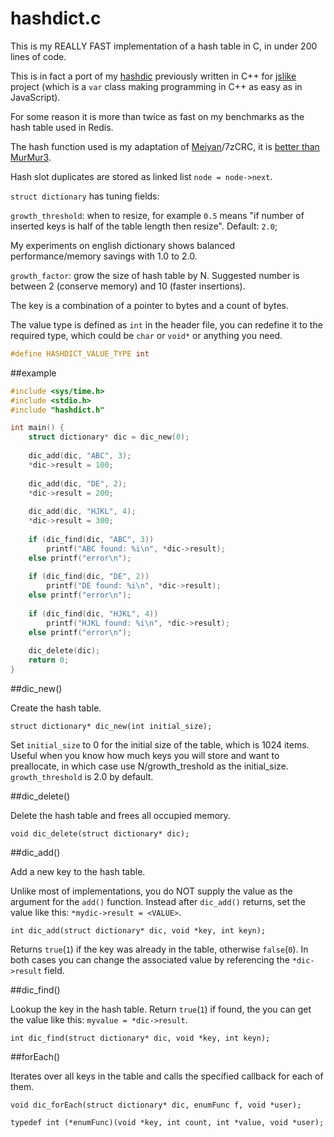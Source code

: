 # hashdict.c

This is my REALLY FAST implementation of a hash table in C, in under 200 lines of code.

This is in fact a port of my [hashdic][cppversion] previously written in C++ for [jslike][jslike] project (which is a `var` class making programming in C++ as easy as in JavaScript).

[cppversion]: https://github.com/exebook/hashdic
[jslike]: https://github.com/exebook/jslike

For some reason it is more than twice as fast on my benchmarks as the hash table used in Redis.

The hash function used is my adaptation of [Meiyan][cmp2]/7zCRC, it is [better than MurMur3][cmp1].

[cmp1]: https://www.strchr.com/hash_functions
[cmp2]: http://www.sanmayce.com/Fastest_Hash/

Hash slot duplicates are stored as linked list `node = node->next`.


`struct dictionary` has tuning fields:

`growth_threshold`: when to resize, for example `0.5` means "if number of inserted keys is half of the table length then resize". Default: `2.0`;
	
My experiments on english dictionary shows balanced performance/memory savings with 1.0 to 2.0.

`growth_factor`: grow the size of hash table by N. Suggested number is between 2 (conserve memory) and 10 (faster insertions).

The key is a combination of a pointer to bytes and a count of bytes.

The value type is defined as `int` in the header file, you can redefine it to the required type, which could be `char` or `void*` or anything you need.

```c
#define HASHDICT_VALUE_TYPE int
```

##example

```c
#include <sys/time.h>
#include <stdio.h>
#include "hashdict.h"

int main() {
	struct dictionary* dic = dic_new(0);
	
	dic_add(dic, "ABC", 3);
	*dic->result = 100;
	
	dic_add(dic, "DE", 2);
	*dic->result = 200;
	
	dic_add(dic, "HJKL", 4);
	*dic->result = 300;
	
	if (dic_find(dic, "ABC", 3))
		printf("ABC found: %i\n", *dic->result);
	else printf("error\n");
	
	if (dic_find(dic, "DE", 2))
		printf("DE found: %i\n", *dic->result);
	else printf("error\n");
	
	if (dic_find(dic, "HJKL", 4))
		printf("HJKL found: %i\n", *dic->result);
	else printf("error\n");
	
	dic_delete(dic);
	return 0;
}
```

##dic_new()

Create the hash table.

`struct dictionary* dic_new(int initial_size);`

Set `initial_size` to 0 for the initial size of the table, which is 1024 items. Useful when you know how much keys you will store and want to preallocate, in which case use N/growth_treshold as the initial_size. `growth_threshold` is 2.0 by default.

##dic_delete()

Delete the hash table and frees all occupied memory.

`void dic_delete(struct dictionary* dic);`

##dic_add()

Add a new key to the hash table.

Unlike most of implementations, you do NOT supply the value as the argument for the `add()` function. Instead after `dic_add()` returns, set the value like this: `*mydic->result = <VALUE>`.

`int dic_add(struct dictionary* dic, void *key, int keyn);`

Returns `true`(`1`) if the key was already in the table, otherwise `false`(`0`). In both cases you can change the associated value by referencing the `*dic->result` field.

##dic_find()

Lookup the key in the hash table. Return `true`(`1`) if found, the you can get the value like this: `myvalue = *dic->result`. 

`int dic_find(struct dictionary* dic, void *key, int keyn);`

##forEach()

Iterates over all keys in the table and calls the specified callback for each of them.

`void dic_forEach(struct dictionary* dic, enumFunc f, void *user);`

`typedef int (*enumFunc)(void *key, int count, int *value, void *user);`



